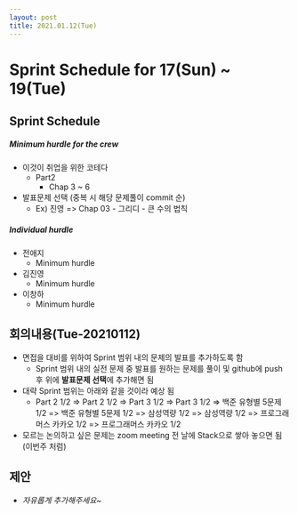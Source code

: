 ```yaml
---
layout: post
title: 2021.01.12(Tue)
---
```


# Sprint Schedule  for 17(Sun) ~ 19\(Tue)

## Sprint Schedule

##### *Minimum hurdle for the crew*

- 이것이 취업을 위한 코테다
  - Part2
    - Chap 3 ~ 6
- 발표문제 선택 (중복 시 해당 문제풀이 commit 순)
  - Ex) 진영 => Chap 03 - 그리디 - 큰 수의 법칙

##### *Individual hurdle*

- 전애지 
  - Minimum hurdle
- 김진영
  - Minimum hurdle
- 이창하
  - Minimum hurdle

## 회의내용(Tue-20210112)

- 면접을 대비를 위하여 Sprint 범위 내의 문제의 발표를 추가하도록 함
  - Sprint 범위 내의 실전 문제 중 발표를 원하는 문제를 풀이 및 github에 push 후 위에 **발표문제 선택**에 추가해면 됨
- 대략 Sprint 범위는 아래와 같을 것이라 예상 됨
  - Part 2 1/2 =>  Part 2 1/2 =>  Part 3 1/2 =>  Part 3 1/2 => 백준 유형별 5문제 1/2 => 백준 유형별 5문제 1/2 => 삼성역량 1/2 => 삼성역량 1/2 => 프로그래머스 카카오 1/2 =>  프로그래머스 카카오 1/2 
- 모르는 논의하고 싶은 문제는 zoom meeting 전 날에 Stack으로 쌓아 놓으면 됨 (이번주 처럼)

## 제안

- *자유롭게 추가해주세요~*